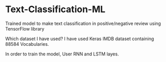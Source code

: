 # Text-Classification-ML
Trained model to make text classification in positive/negative review using TensorFlow library 

Which dataset I have used?
I have used Keras IMDB dataset containing 88584 Vocabularies.

In order to train the model, User RNN and LSTM layes.
